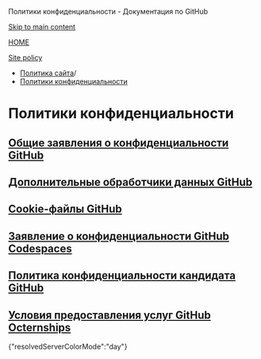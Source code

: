 Политики конфиденциальности - Документация по GitHub

[Skip to main content](#main-content)

[HOME](/ru)

[Site policy](/ru/site-policy)

* [Политика сайта](/ru/site-policy)/
* [Политики конфиденциальности](/ru/site-policy/privacy-policies)

Политики конфиденциальности
==========

[Общие заявления о конфиденциальности GitHub](/ru/site-policy/privacy-policies/github-general-privacy-statement)
----------

[Дополнительные обработчики данных GitHub](/ru/site-policy/privacy-policies/github-subprocessors)
----------

[Cookie-файлы GitHub](/ru/site-policy/privacy-policies/github-cookies)
----------

[Заявление о конфиденциальности GitHub Codespaces](/ru/site-policy/privacy-policies/github-codespaces-privacy-statement)
----------

[Политика конфиденциальности кандидата GitHub](/ru/site-policy/privacy-policies/github-candidate-privacy-policy)
----------

[Условия предоставления услуг GitHub Octernships](/ru/site-policy/privacy-policies/github-octernships-terms-of-service)
----------

{"resolvedServerColorMode":"day"}
